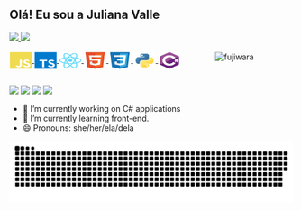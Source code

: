 ## Olá! Eu sou a Juliana Valle

<div>
<a href="https://github.com/julianavalle">
  <img height="150em" src="https://github-readme-stats.vercel.app/api?username=julianavalle&show_icons=true&theme=dracula&include_all_commits=true&count_private=true"/>
  <img height="150em" src="https://github-readme-stats.vercel.app/api/top-langs/?username=julianavalle&layout=compact&langs_count=7&theme=dracula"/>
</div>

<div style="display: inline_block"><br>
  <img align="center" alt="javascript" height="30" width="40" src="https://raw.githubusercontent.com/devicons/devicon/master/icons/javascript/javascript-plain.svg">
  <img align="center" alt="typescript" height="30" width="40" src="https://raw.githubusercontent.com/devicons/devicon/master/icons/typescript/typescript-plain.svg">
  <img align="center" alt="react" height="30" width="40" src="https://raw.githubusercontent.com/devicons/devicon/master/icons/react/react-original.svg">
  <img align="center" alt="HTML" height="30" width="40" src="https://raw.githubusercontent.com/devicons/devicon/master/icons/html5/html5-original.svg">
  <img align="center" alt="CSS" height="30" width="40" src="https://raw.githubusercontent.com/devicons/devicon/master/icons/css3/css3-original.svg">
  <img align="center" alt="Python" height="30" width="40" src="https://raw.githubusercontent.com/devicons/devicon/master/icons/python/python-original.svg">
  <img align="center" alt="Csharp" height="30" width="40" src="https://raw.githubusercontent.com/devicons/devicon/master/icons/csharp/csharp-original.svg">
  <img align="right" alt="fujiwara" height="150" width="139" src="https://media1.tenor.com/images/b924e35dc0eba4e34318e86481db69eb/tenor.gif?itemid=13410604.gif">
</div>
  
 ##
  
 <div> 
  <a href="https://www.instagram.com/_julianavalle/" target="_blank"><img src="https://img.shields.io/badge/-Instagram-%23E4405F?style=for-the-badge&logo=instagram&logoColor=white" target="_blank"></a>
  <a href="https://www.linkedin.com/in/juliana-valle-413744219" target="_blank"><img src="https://img.shields.io/badge/-LinkedIn-%230077B5?style=for-the-badge&logo=linkedin&logoColor=white" target="_blank"></a> 
  <a href="https://steamcommunity.com/profiles/76561198099962597/" target="_blank"><img src="https://img.shields.io/badge/Steam-000000?style=for-the-badge&logo=steam&logoColor=white"></a> 
  <a href = "mailto:juju.pvg@gmail.com"><img src="https://img.shields.io/badge/Gmail-D14836?style=for-the-badge&logo=gmail&logoColor=white" target="_blank"></a>
  </div>
  
- 🔭 I’m currently working on C# applications
- 🌱 I’m currently learning front-end.
- 😄 Pronouns: she/her/ela/dela

![Snake animation](https://github.com/julianavalle/julianavalle/blob/output/github-contribution-grid-snake.svg)
